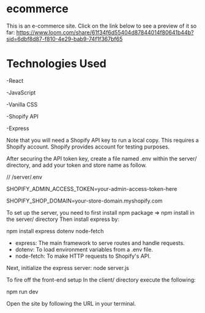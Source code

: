 # ecommerce
This is an e-commerce site. Click on the link below to see a preview of it so far:
https://www.loom.com/share/61f34f6d55404d87844014f80641b44b?sid=6dbf8d87-f810-4e29-bab9-74f1f367bf65

# Technologies Used

-React

-JavaScript

-Vanilla CSS

-Shopify API

-Express

Note that you will need a Shopify API key to run a local copy. This requires a Shopify account. Shopify provides account for testing purposes.

After securing the API token key, create a file named .env within the server/ directory, and add your token and store name as follow.

//  /server/.env

SHOPIFY_ADMIN_ACCESS_TOKEN=your-admin-access-token-here

SHOPIFY_SHOP_DOMAIN=your-store-domain.myshopify.com

To set up the server, you need to first install npm package => npm install in the server/ directory
Then install express by:

npm install express dotenv node-fetch

- express: The main framework to serve routes and handle requests.
- dotenv: To load environment variables from a .env file.
- node-fetch: To make HTTP requests to Shopify's API.

Next, initialize the express server:
node server.js

To fire off the front-end setup In the client/ directory execute the following:

npm run dev

Open the site by following the URL in your terminal.
